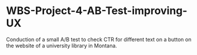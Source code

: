 # WBS-Project-4-AB-Test-improving-UX

Conduction of a small A/B test to check CTR for different text on a button on the website of a university library in Montana.
